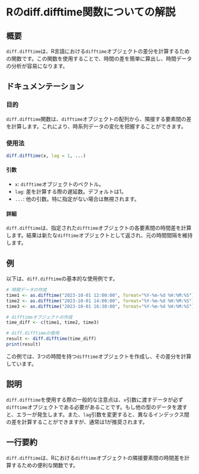 <!--
Meta Description: # Rのdiff.difftime関数についての解説 ## 概要 `diff.difftime`は、R言語における`difftime`オブジェクトの差分を計算するための関数です。この関数を使用することで、時間の差を簡単に算出し、時間データの分析が容易になります。 ## ドキュメンテーション ### ...
Meta Keywords: difftime, diff, lag, 2023, format
-->

# Rのdiff.difftime関数についての解説

## 概要
`diff.difftime`は、R言語における`difftime`オブジェクトの差分を計算するための関数です。この関数を使用することで、時間の差を簡単に算出し、時間データの分析が容易になります。

## ドキュメンテーション
### 目的
`diff.difftime`関数は、`difftime`オブジェクトの配列から、隣接する要素間の差を計算します。これにより、時系列データの変化を把握することができます。

### 使用法
```R
diff.difftime(x, lag = 1, ...)
```

#### 引数
- `x`: `difftime`オブジェクトのベクトル。
- `lag`: 差を計算する際の遅延数。デフォルトは1。
- `...`: 他の引数。特に指定がない場合は無視されます。

#### 詳細
`diff.difftime`は、指定された`difftime`オブジェクトの各要素間の時間差を計算します。結果は新たな`difftime`オブジェクトとして返され、元の時間間隔を維持します。

## 例
以下は、`diff.difftime`の基本的な使用例です。

```R
# 時間データの作成
time1 <- as.difftime("2023-10-01 12:00:00", format="%Y-%m-%d %H:%M:%S")
time2 <- as.difftime("2023-10-01 14:00:00", format="%Y-%m-%d %H:%M:%S")
time3 <- as.difftime("2023-10-01 16:30:00", format="%Y-%m-%d %H:%M:%S")

# difftimeオブジェクトの作成
time_diff <- c(time1, time2, time3)

# diff.difftimeの使用
result <- diff.difftime(time_diff)
print(result)
```

この例では、3つの時間を持つ`difftime`オブジェクトを作成し、その差分を計算しています。

## 説明
`diff.difftime`を使用する際の一般的な注意点は、`x`引数に渡すデータが必ず`difftime`オブジェクトである必要があることです。もし他の型のデータを渡すと、エラーが発生します。また、`lag`引数を変更すると、異なるインデックス間の差を計算することができますが、通常は1が推奨されます。

## 一行要約
`diff.difftime`は、Rにおける`difftime`オブジェクトの隣接要素間の時間差を計算するための便利な関数です。